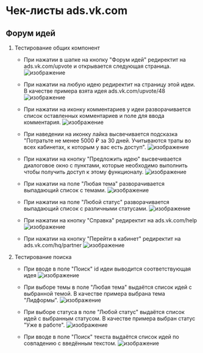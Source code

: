 # Чек-листы ads.vk.com

## Форум идей
 1. Тестирование общих компонент
    - При нажатии в шапке на кнопку "Форум идей" редиректит на ads.vk.com/upvote и открывается следующая страница.
      ![изображение](https://github.com/JuFnd/homework-3-spring-2024/assets/109366718/96eb54b9-3db7-46cc-a7b5-d268de9f78b7) 
      
    - При нажатии на любую идею редиректит на страницу этой идеи. В качестве примера взята идея ads.vk.com/upvote/48
      ![изображение](https://github.com/JuFnd/homework-3-spring-2024/assets/109366718/1385c814-8f7b-4730-97e8-d3c737ff771a)

    - При нажатии на иконку комментариев у идеи разворачивается список оставленных комментариев и поле для ввода комментария.
      ![изображение](https://github.com/JuFnd/homework-3-spring-2024/assets/109366718/7a98b025-3482-47f4-8424-6973729f4454)

    - При наведении на иконку лайка высвечивается подсказка "Потратьте не менее 5000 ₽ за 30 дней. Учитываются траты во всех кабинетах, к которым у вас есть доступ".
      ![изображение](https://github.com/JuFnd/homework-3-spring-2024/assets/109366718/2e87eedd-cae3-444c-b68b-ca96f2aca7e6)

    - При нажатии на кнопку "Предложить идею" высвечивается диалоговое окно с пунктами, которые необходимо выполнить чтобы получить доступ к этому функционалу.
      ![изображение](https://github.com/JuFnd/homework-3-spring-2024/assets/109366718/d8aac5a1-33b1-4c50-8ea8-12e73c2b1628)

    - При нажатии на поле "Любая тема" разворачивается выпадающий список с темами.
      ![изображение](https://github.com/JuFnd/homework-3-spring-2024/assets/109366718/e490fc8c-f702-4030-97f5-9058b7448a14)

    - При нажатии на поле "Любой статус" разворачивается выпадающий список с различными статусами.
      ![изображение](https://github.com/JuFnd/homework-3-spring-2024/assets/109366718/eae770a9-4836-4680-a2ae-b4ced5c79d3e)

    - При нажатии на кнопку "Справка" редиректит на ads.vk.com/help
      ![изображение](https://github.com/JuFnd/homework-3-spring-2024/assets/109366718/3909549f-275f-4c51-a513-d31df6a22f95)

    - При нажатии на кнопку "Перейти в кабинет" редиректит на ads.vk.com/hq/partner
      ![изображение](https://github.com/JuFnd/homework-3-spring-2024/assets/109366718/8868a729-1856-4ec4-a2eb-e9b697e95fba)

2. Тестирование поиска
    - При вводе в поле "Поиск" id идеи выводится соответствующая идея
      ![изображение](https://github.com/JuFnd/homework-3-spring-2024/assets/109366718/213bcbc3-c306-4bdf-b540-d51155f5eaa9)

    - При выборе темы в поле "Любая тема" выдаётся список идей с выбранной темой. В качестве примера выбрана тема "Лидформы".
      ![изображение](https://github.com/JuFnd/homework-3-spring-2024/assets/109366718/202556f7-9ec1-476a-8368-10743cc854d6)

   - При выборе статуса в поле "Любой статус" выдаётся список идей с выбранным статусом. В качестве примера выбран статус "Уже в работе".
     ![изображение](https://github.com/JuFnd/homework-3-spring-2024/assets/109366718/13594123-245f-46e9-a94f-6ec0d3f3801e)

   - При вводе в поле "Поиск" текста выдаётся список идей по совпадению с введённым текстом.
     ![изображение](https://github.com/JuFnd/homework-3-spring-2024/assets/109366718/08b4b9e2-19e1-4f5d-870d-99793d08f69d)




